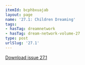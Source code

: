```yaml
---
itemId: bcphbxuajab
layout: page
name: '27.1: Children Dreaming'
tags:
- hasTag: dreamnetwork
- hasTag: dream-network-volume-27
type: post
urlSlug: '27.1'
---
```

<a href="../files/pdfs/Volume_27/27.1_childrens_dreams.pdf" download="">Download issue 27.1</a>